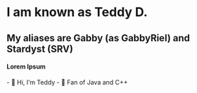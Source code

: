 
<h1>I am known as <span>Teddy D.</span></h1>
<h2>My aliases are <span>Gabby (as GabbyRiel) and Stardyst (SRV) </span></h2>
<h4>Lorem Ipsum</h4>
- 👋 Hi, I’m Teddy
- 👀 Fan of Java and C++



<!---
Appl3Kitti3/Appl3Kitti3 is a ✨ special ✨ repository because its `README.md` (this file) appears on your GitHub profile.
You can click the Preview link to take a look at your changes.
- 📫 How to reach me ...
- 💞️ I’m looking to collaborate on ...
--->

